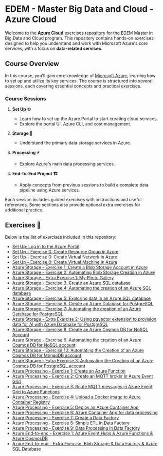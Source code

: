 # EDEM - Master Big Data and Cloud - Azure Cloud

Welcome to the **Azure Cloud** exercises repository for the EDEM Master in Big Data and Cloud program. This repository contains hands-on exercises designed to help you understand and work with Microsoft Azure's core services, with a focus on **data-related services**.

## Course Overview

In this course, you'll gain core knowledge of [Microsoft Azure](https://azure.microsoft.com/en-us/?msockid=031b26ad269166ac0a58327e2796675a), learning how to set up and utilize its key services. The course is structured into several sessions, each covering essential concepts and practical exercises.

### Course Sessions

1. **Set Up ⚙️**
   - Learn how to set up the Azure Portal to start creating cloud services.
   - Explore the portal UI, Azure CLI, and cost management.

2. **Storage 💾**
   - Understand the primary data storage services in Azure.

3. **Processing ⚡**
   - Explore Azure's main data processing services.

4. **End-to-End Project 🏗️**
   - Apply concepts from previous sessions to build a complete data pipeline using Azure services.

Each session includes guided exercises with instructions and useful references. Some sections also provide optional extra exercises for additional practice.

## Exercises 📝

Below is the list of exercises included in this repository:

- [Set Up: Log in to the Azure Portal](./0-Setup/Setup/README.md)
- [Set Up - Exercise 0: Create Resource Group in Azure](./0-Setup/Exercise0/README.md)
- [Set Up - Exercise 0: Create Virtual Network in Azure](./0-Setup/Exercise1/README.md)
- [Set Up - Exercise 0: Create Virtual Machine in Azure](./0-Setup/Exercise2/README.md)
- [Azure Storage - Exercise 1: Create a Blob Storage Account in Azure](./1-Storage/Exercise01)
- [Azure Storage - Exercise 2: Automating Blob Storage Creation in Azure](./1-Storage/Exercise02)
- [Azure Storage - Extra Exercise 1: My Photo Gallery](./1-Storage/Extra01)
- [Azure Storage - Exercise 3: Create an Azure SQL database](./1-Storage/Exercise03)
- [Azure Storage - Exercise 4: Automating the creation of an Azure SQL database](./1-Storage/Exercise04)
- [Azure Storage - Exercise 5: Exploring data in an Azure SQL database](./1-Storage/Exercise05)
- [Azure Storage - Exercise 6: Create an Azure Database for PostgreSQL](./1-Storage/Exercise06)
- [Azure Storage - Exercise 7: Automating the creation of an Azure Database for PostgreSQL](./1-Storage/Exercise07)
- [Azure Storage - Extra Exercise 2: Using pgvector extension to provision data for AI with Azure Database for PostgreSQL](./1-Storage/Extra02)
- [Azure Storage - Exercise 8: Create an Azure Cosmos DB for NoSQL Account](./1-Storage/Exercise08)
- [Azure Storage - Exercise 9: Automating the creation of an Azure Cosmos DB for NoSQL account](./1-Storage/Exercise09)
- [Azure Storage - Exercise 10: Automating the Creation of an Azure Cosmos DB for MongoDB account](./1-Storage/Exercise10)
- [Azure Storage - Extra Exercise 3: Automating the Creation of an Azure Cosmos DB for PostgreSQL account](./1-Storage/Extra03)
- [Azure Processing - Exercise 1: Create an Azure Function](./3-Processing/Exercise01/)
- [Azure Processing - Exercise 2: Create an MQTT broker in Azure Event Grid](./3-Processing/Exercise02/)
- [Azure Processing - Exercise 3: Route MQTT messages in Azure Event Grid to Azure Functions](./3-Processing/Exercise03/)
- [Azure Processing - Exercise 4: Upload a Docker image to Azure Container Registry](./3-Processing/Exercise04/)
- [Azure Processing - Exercise 5: Deploy an Azure Container App](./3-Processing/Exercise05/)
- [Azure Processing - Exercise 6: Azure Container App for data processing](./3-Processing/Exercise06/)
- [Azure Processing - Exercise 7: Create a Data Factory](./3-Processing/Exercise07/)
- [Azure Processing - Exercise 8: Simple ETL in Data Factory](./3-Processing/Exercise08/)
- [Azure Processing - Exercise 9: Data Processing in Data Factory](./3-Processing/Exercise09/)
- [Azure End-to-end - Exercise 1: Azure Event Hubs & Azure Functions & Azure CosmosDB](./4-End-to-end/Exercise01)
- [Azure End-to-end - Extra Exercise: Blob Storage & Data Factory & Azure SQL Database](./4-End-to-end/Extra)
